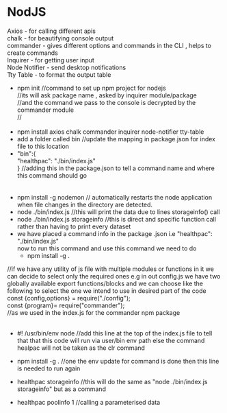 # NodJS

Axios  - for calling different apis <br/>
chalk  - for beautifying console output <br/>
commander - gives different options and commands in the CLI , helps to create commands <br/>
Inquirer  - for getting user input  <br/>
Node Notifier - send desktop notifications <br/>
Tty Table     - to format the output table <br/>

- npm init    //command to set up npm project for nodejs <br/>
             //its will ask package name , asked by inquirer module/package<br/>
            //and the command we pass to the console is decrypted by the commander module<br/>
           //<br/><br/>
- npm install axios chalk commander inquirer node-notifier tty-table<br/>
- add a folder called bin //update the mapping in package.json for index file to this location
- "bin":{<br/>
    "healthpac": "./bin/index.js"<br/>
  } //adding this in the package.json to tell a command name and where this command should go<br/>
<br/><br/>
- npm install -g nodemon // automatically restarts the node application when file changes in the directory are detected.<br/>
- node ./bin/index.js  //this will print the data due to lines storageinfo() call<br/>
- node ./bin/index.js storageinfo //this is direct and specific function call rather than having to print     every dataset <br/>
- we have placed a command info in the package .json i.e "healthpac": "./bin/index.js" <br/>
  now to run this command and use this command we need to do <br/>
  - npm install -g .           <br/>

//if we have any utility of js file with multiple modules or functions in it we can decide to select only the required ones e.g in out config.js we have two globally available export functions/blocks and we can choose like the following to select the one we intend to use in desired part of the code<br/>
const {config,options} = require("./config"); <br/>
const {program}= require("commander");<br/> //as we used in the index.js for the commander npm package 
<br/><br/>
- #! /usr/bin/env node   //add this line at the top of the index.js file to tell that that this code will run via user/bin env path else the command healpac will not be taken as the clr command<br/>
- npm install -g .   //one the env update for command is done then this line is needed to run again<br/>

- healthpac storageinfo  //this will do the same as "node ./bin/index.js storageinfo" but as a command
- healthpac poolinfo 1  //calling a parameterised data 
